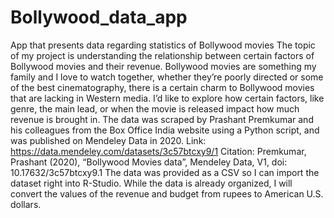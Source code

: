 # Bollywood_data_app
App that presents data regarding statistics of Bollywood movies
The topic of my project is understanding the relationship between certain factors of Bollywood movies and their revenue. Bollywood movies are something my family and I love to watch together, whether they’re poorly directed or some of the best cinematography, there is a certain charm to Bollywood movies that are lacking in Western media. I’d like to explore how certain factors, like genre, the main lead, or when the movie is released impact how much revenue is brought in.
The data was scraped by Prashant Premkumar and his colleagues from the Box Office India website using a Python script, and was published on Mendeley Data in 2020. 
Link: https://data.mendeley.com/datasets/3c57btcxy9/1
Citation: Premkumar, Prashant (2020), “Bollywood Movies data”, Mendeley Data, V1, doi: 10.17632/3c57btcxy9.1
The data was provided as a CSV so I can import the dataset right into R-Studio. While the data is already organized, I will convert the values of the revenue and budget from rupees to American U.S. dollars.
